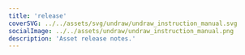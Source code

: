 ```yaml
---
title: 'release'
coverSVG: ../../assets/svg/undraw/undraw_instruction_manual.svg
socialImage: ../../assets/undraw/undraw_instruction_manual.png
description: 'Asset release notes.'
---
```

